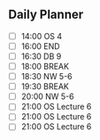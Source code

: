 ## Daily Planner
- [ ] 14:00 OS 4
- [ ] 16:00 END
- [ ] 16:30 DB 9
- [ ] 18:00 BREAK
- [ ] 18:30 NW 5-6
- [ ] 19:30 BREAK
- [ ] 20:00 NW 5-6
- [ ] 21:00 OS Lecture 6
- [ ] 21:00 OS Lecture 6
- [ ] 21:00 OS Lecture 6